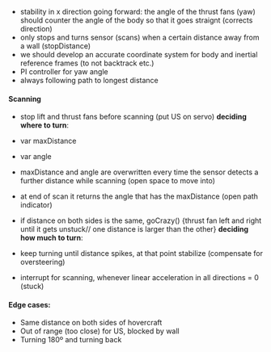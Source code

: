 
- stability in x direction going forward: the angle of the thrust fans (yaw) should counter the angle of the body so that it goes straignt (corrects direction)
- only stops and turns sensor (scans) when a certain distance away from a wall (stopDistance)
- we should develop an accurate coordinate system for body and inertial reference frames (to not backtrack etc.)
- PI controller for yaw angle
- always following path to longest distance
#### Scanning
- stop lift and thrust fans before scanning (put US on servo)
**deciding where to turn**:
- var maxDistance
- var angle
- maxDistance and angle are overwritten every time the sensor detects a further distance while scanning (open space to move into)
- at end of scan it returns the angle that has the maxDistance (open path indicator)
- if distance on both sides is the same, goCrazy() {thrust fan left and right until it gets unstuck// one distance is larger than the other}
**deciding how much to turn**:
- keep turning until distance spikes, at that point stabilize (compensate for oversteering)

- interrupt for scanning, whenever linear acceleration in all directions = 0 (stuck)


#### Edge cases:
- Same distance on both sides of hovercraft
- Out of range (too close) for US, blocked by wall
- Turning 180º and turning back 
